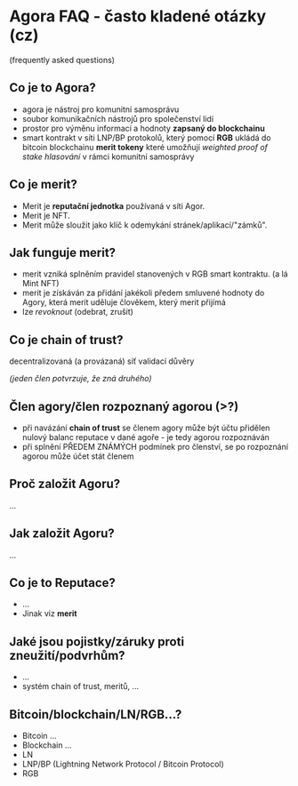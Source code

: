 # Agora FAQ - často kladené otázky (cz)
(frequently asked questions)

## Co je to Agora?
- agora je nástroj pro komunitní samosprávu
- soubor komunikačních nástrojů pro společenství lidí
- prostor pro výměnu informací a hodnoty **zapsaný do blockchainu**
- smart kontrakt v síti LNP/BP protokolů, který pomocí **RGB** ukládá do bitcoin blockchainu **merit tokeny**
které umožňují *weighted proof of stake hlasování* v rámci komunitní samosprávy

## Co je merit?
- Merit je **reputační jednotka** používaná v síti Agor.
- Merit je NFT.
- Merit může sloužit jako klíč k odemykání stránek/aplikací/"zámků".


## Jak funguje merit?
- merit vzniká splněním pravidel stanovených v RGB smart kontraktu. (a lá Mint NFT)
- merit je získáván za přidání jakékoli předem smluvené hodnoty do Agory, která merit uděluje člověkem, který merit přijímá
- lze *revoknout* (odebrat, zrušit)

## Co je chain of trust?
decentralizovaná (a provázaná) síť validací důvěry

*(jeden člen potvrzuje, že zná druhého)*

##  Člen agory/člen rozpoznaný agorou (>?)
- při navázání **chain of trust** se členem agory může být účtu přidělen nulový balanc reputace v dané agoře - je tedy agorou rozpoznáván
- při splnění PŘEDEM ZNÁMÝCH podmínek pro členství, se po rozpoznání agorou může účet stát členem

## Proč založit Agoru?
...

## Jak založit Agoru?
...

## Co je to Reputace?
- ...
- Jinak viz **merit**

## Jaké jsou pojistky/záruky proti zneužití/podvrhům?
- ...
- systém chain of trust, meritů, ...

## Bitcoin/blockchain/LN/RGB...?
- Bitcoin ...
- Blockchain ...
- LN 
- LNP/BP (Lightning Network Protocol / Bitcoin Protocol)
- RGB
